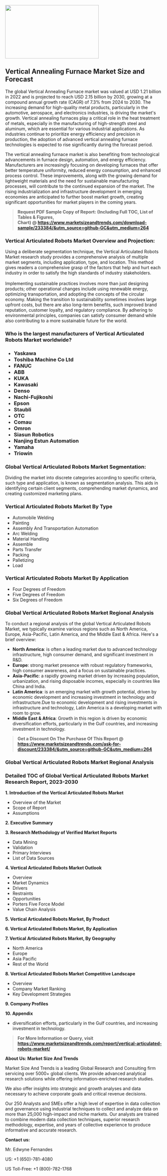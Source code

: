<p><img class="alignnone size-medium wp-image-20088" src="https://ffe5etoiles.com/wp-content/uploads/2024/12/MST1-300x171.png" alt="" width="300" height="171" /></p><h2>Vertical Annealing Furnace Market Size and Forecast</h2><p>The global Vertical Annealing Furnace market was valued at USD 1.21 billion in 2022 and is projected to reach USD 2.15 billion by 2030, growing at a compound annual growth rate (CAGR) of 7.3% from 2024 to 2030. The increasing demand for high-quality metal products, particularly in the automotive, aerospace, and electronics industries, is driving the market's growth. Vertical annealing furnaces play a critical role in the heat treatment of metals, especially in the manufacturing of high-strength steel and aluminum, which are essential for various industrial applications. As industries continue to prioritize energy efficiency and precision in production, the adoption of advanced vertical annealing furnace technologies is expected to rise significantly during the forecast period.</p><p>The vertical annealing furnace market is also benefiting from technological advancements in furnace design, automation, and energy efficiency. Manufacturers are increasingly focusing on developing furnaces that offer better temperature uniformity, reduced energy consumption, and enhanced process control. These improvements, along with the growing demand for lightweight materials and the need for sustainable manufacturing processes, will contribute to the continued expansion of the market. The rising industrialization and infrastructure development in emerging economies are anticipated to further boost market growth, creating significant opportunities for market players in the coming years.</p></p><blockquote id="" class=""><strong>Request PDF Sample Copy of Report: (Including Full TOC, List of Tables &amp; Figures, Chart)&nbsp;@&nbsp;<strong><a href="https://www.marketsizeandtrends.com/download-sample/233384/&utm_source=github-GC&utm_medium=264" target="_blank">https://www.marketsizeandtrends.com/download-sample/233384/&utm_source=github-GC&utm_medium=264</a></strong></strong></blockquote><h3 id="" class="">Vertical Articulated Robots Market&nbsp;Overview and Projection:</h3><p id="" class="">Using a deliberate segmentation technique, the Vertical Articulated Robots Market research study provides a comprehensive analysis of multiple market segments, including application, type, and location. This method gives readers a comprehensive grasp of the factors that help and hurt each industry in order to satisfy the high standards of industry stakeholders. <br /> <br />Implementing sustainable practices involves more than just designing products; other operational changes include using renewable energy, optimizing transportation, and adopting the concepts of the circular economy. Making the transition to sustainability sometimes involves large upfront costs, but there are also long-term benefits, such improved brand reputation, customer loyalty, and regulatory compliance. By adhering to environmental principles, companies can satisfy consumer demand while also contributing to a more sustainable future for the world.</p><h3 id="" class="">Who is the largest manufacturers of&nbsp;Vertical Articulated Robots Market worldwide?</h3><h3 class=""><p><ul><li>Yaskawa </li><li> Toshiba Machine Co Ltd </li><li> FANUC </li><li> ABB </li><li> KUKA </li><li> Kawasaki </li><li> Denso </li><li> Nachi-Fujikoshi </li><li> Epson </li><li> Staubli </li><li> OTC </li><li> Comau </li><li> Omron </li><li> Siasun Robotics </li><li> Nanjing Estun Automation </li><li> Yamaha </li><li> Triowin</li></ul></p></h3><h3 id="" class="">Global&nbsp;Vertical Articulated Robots Market Segmentation:</h3><p id="" class="">Dividing the market into discrete categories according to specific criteria, such type and application, is known as segmentation analysis. This aids in identifying certain client segments, comprehending market dynamics, and creating customized marketing plans.</p><h3 id="" class="">Vertical Articulated Robots Market&nbsp;By Type</h3><p><p><ul><li>Automobile Welding</li><li> Painting</li><li> Assembly And Transportation Automation</li><li> Arc Welding</li><li> Material Handling</li><li> Assemble</li><li> Parts Transfer</li><li> Packing</li><li> Palletizing</li><li> Load</p></li></ul></p></p><h3 id="" class="">Vertical Articulated Robots Market&nbsp;By Application</h3><p class=""><p><ul><li>Four Degrees of Freedom</li><li> Five Degrees of Freedom</li><li> Six Degrees of Freedom</li></ul></p></p><h3 id="" class="">Global Vertical Articulated Robots Market Regional Analysis</h3><p id="" class="">To conduct a regional analysis of the global Vertical Articulated Robots Market, we typically examine various regions such as North America, Europe, Asia-Pacific, Latin America, and the Middle East &amp; Africa. Here's a brief overview:</p><ul><li><strong>North America</strong>: is often a leading market due to advanced technology infrastructure, high consumer demand, and significant investment in R&amp;D.</li><li><strong>Europe</strong>: strong market presence with robust regulatory frameworks, high consumer awareness, and a focus on sustainable practices.</li><li><strong>Asia-Pacific</strong>: a rapidly growing market driven by increasing population, urbanization, and rising disposable incomes, especially in countries like China and India.</li><li><strong>Latin America</strong>: is an emerging market with growth potential, driven by economic development and increasing investment in technology and infrastructure.Due to economic development and rising investments in infrastructure and technology, Latin America is a developing market with room to grow.</li><li><strong>Middle East &amp; Africa</strong>: Growth in this region is driven by economic diversification efforts, particularly in the Gulf countries, and increasing investment in technology.</li></ul><blockquote id="" class=""><strong>Get a Discount On The Purchase Of This Report @ <strong><a href="https://www.marketsizeandtrends.com/ask-for-discount/233384/&utm_source=github-GC&utm_medium=264" target="_blank">https://www.marketsizeandtrends.com/ask-for-discount/233384/&utm_source=github-GC&utm_medium=264</a></strong></strong></blockquote><h3 id="" class="">Global Vertical Articulated Robots Market Regional Analysis</h3><h3 id="" class="">Detailed TOC of Global Vertical Articulated Robots Market Research Report, 2023-2030</h3><p id="" class=""><strong>1. Introduction of the Vertical Articulated Robots Market</strong></p><ul><li>Overview of the Market</li><li>Scope of Report</li><li>Assumptions</li></ul><p id="" class=""><strong>2. Executive Summary</strong></p><p id="" class=""><strong>3. Research Methodology of Verified Market Reports</strong></p><ul><li>Data Mining</li><li>Validation</li><li>Primary Interviews</li><li>List of Data Sources</li></ul><p id="" class=""><strong>4. Vertical Articulated Robots Market Outlook</strong></p><ul><li>Overview</li><li>Market Dynamics</li><li>Drivers</li><li>Restraints</li><li>Opportunities</li><li>Porters Five Force Model</li><li>Value Chain Analysis</li></ul><p id="" class=""><strong>5. Vertical Articulated Robots Market, By Product</strong></p><p id="" class=""><strong>6. Vertical Articulated Robots Market, By Application</strong></p><p id="" class=""><strong>7. Vertical Articulated Robots Market, By Geography</strong></p><ul><li>North America</li><li>Europe</li><li>Asia Pacific</li><li>Rest of the World</li></ul><p id="" class=""><strong>8. Vertical Articulated Robots Market Competitive Landscape</strong></p><ul><li>Overview</li><li>Company Market Ranking</li><li>Key Development Strategies</li></ul><p id="" class=""><strong>9. Company Profiles</strong></p><p id="" class=""><strong>10. Appendix</strong></p><ul><li>diversification efforts, particularly in the Gulf countries, and increasing investment in technology.</li></ul><blockquote id="" class=""><strong>For More Information or Query, visit <strong><strong><a href="https://www.marketsizeandtrends.com/report/vertical-articulated-robots-market/" target="_blank">https://www.marketsizeandtrends.com/report/vertical-articulated-robots-market/</a></strong></strong></strong></blockquote><p id="" class=""><strong>About Us: Market Size And Trends</strong></p><p id="" class="">Market Size And Trends is a leading Global Research and Consulting firm servicing over 5000+ global clients. We provide advanced analytical research solutions while offering information-enriched research studies.</p><p id="" class="">We also offer insights into strategic and growth analyses and data necessary to achieve corporate goals and critical revenue decisions.</p><p id="" class="">Our 250 Analysts and SMEs offer a high level of expertise in data collection and governance using industrial techniques to collect and analyze data on more than 25,000 high-impact and niche markets. Our analysts are trained to combine modern data collection techniques, superior research methodology, expertise, and years of collective experience to produce informative and accurate research.</p><p id="" class=""><strong>Contact us:</strong></p><p id="" class="">Mr. Edwyne Fernandes</p><p id="" class="">US: +1 (650)-781-4080</p><p id="" class="">US Toll-Free: +1 (800)-782-1768</p>
